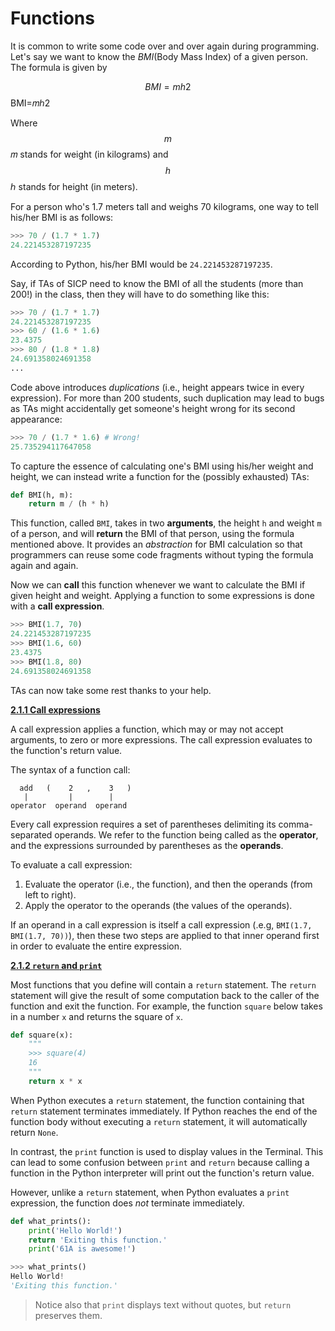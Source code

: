 # Functions

It is common to write some code over and over again during programming. Let's say we want to know the _BMI_(Body Mass Index) of a given person. The formula is given by

$$BMI=mh2$$BMI=𝑚ℎ2

Where $$m$$𝑚 stands for weight (in kilograms) and $$h$$ℎ stands for height (in meters).

For a person who's 1.7 meters tall and weighs 70 kilograms, one way to tell his/her BMI is as follows:

```python
>>> 70 / (1.7 * 1.7)
24.221453287197235
```

According to Python, his/her BMI would be `24.221453287197235`.

Say, if TAs of SICP need to know the BMI of all the students (more than 200!) in the class, then they will have to do something like this:

```python
>>> 70 / (1.7 * 1.7)
24.221453287197235
>>> 60 / (1.6 * 1.6)
23.4375
>>> 80 / (1.8 * 1.8)
24.691358024691358
...
```

Code above introduces _duplications_ (i.e., height appears twice in every expression). For more than 200 students, such duplication may lead to bugs as TAs might accidentally get someone's height wrong for its second appearance:

```python
>>> 70 / (1.7 * 1.6) # Wrong!
25.735294117647058
```

To capture the essence of calculating one's BMI using his/her weight and height, we can instead write a function for the (possibly exhausted) TAs:

```python
def BMI(h, m):
    return m / (h * h)
```

This function, called `BMI`, takes in two **arguments**, the height `h` and weight `m` of a person, and will **return** the BMI of that person, using the formula mentioned above. It provides an _abstraction_ for BMI calculation so that programmers can reuse some code fragments without typing the formula again and again.

Now we can **call** this function whenever we want to calculate the BMI if given height and weight. Applying a function to some expressions is done with a **call expression**.

```python
>>> BMI(1.7, 70)
24.221453287197235
>>> BMI(1.6, 60)
23.4375
>>> BMI(1.8, 80)
24.691358024691358
```

TAs can now take some rest thanks to your help.

[**2.1.1 Call expressions**](https://sicp.pascal-lab.net/2024/labs/lab01/2_1.html#211-call-expressions)

A call expression applies a function, which may or may not accept arguments, to zero or more expressions. The call expression evaluates to the function's return value.

The syntax of a function call:

```
  add   (    2   ,    3   )
   |         |        |
operator  operand  operand
```

Every call expression requires a set of parentheses delimiting its comma-separated operands. We refer to the function being called as the **operator**, and the expressions surrounded by parentheses as the **operands**.

To evaluate a call expression:

1. Evaluate the operator (i.e., the function), and then the operands (from left to right).
2. Apply the operator to the operands (the values of the operands).

If an operand in a call expression is itself a call expression (.e.g, `BMI(1.7, BMI(1.7, 70))`), then these two steps are applied to that inner operand first in order to evaluate the entire expression.

[**2.1.2 `return` and `print`**](https://sicp.pascal-lab.net/2024/labs/lab01/2_1.html#212-return-and-print)

Most functions that you define will contain a `return` statement. The `return` statement will give the result of some computation back to the caller of the function and exit the function. For example, the function `square` below takes in a number `x` and returns the square of `x`.

```python
def square(x):
    """
    >>> square(4)
    16
    """
    return x * x
```

When Python executes a `return` statement, the function containing that `return` statement terminates immediately. If Python reaches the end of the function body without executing a `return` statement, it will automatically return `None`.

In contrast, the `print` function is used to display values in the Terminal. This can lead to some confusion between `print` and `return` because calling a function in the Python interpreter will print out the function's return value.

However, unlike a `return` statement, when Python evaluates a `print` expression, the function does _not_ terminate immediately.

```python
def what_prints():
    print('Hello World!')
    return 'Exiting this function.'
    print('61A is awesome!')

>>> what_prints()
Hello World!
'Exiting this function.'
```

> Notice also that `print` displays text without quotes, but `return` preserves them.
